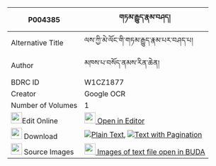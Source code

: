 |P004385|གཏམ་རྒྱུད་རྣམ་བཤད། 
| --- | --- 
|Alternative Title |ལས་ཀྱི་མེ་ལོང་གི་གཏམ་རྒྱུད་རྣམ་པར་བཤད་པ།
|Author| མཁས་པ་བསོད་ནམས་རིན་ཆེན།
|BDRC ID | W1CZ1877
|Creator | Google OCR
|Number of Volumes| 1
|<img width="25" src="https://img.icons8.com/color/25/000000/edit-property.png">Edit Online| [<img width="25" src="https://avatars.githubusercontent.com/u/45091458?s=200&v=4"> Open in Editor](http://editor.openpecha.org/P004385)
|<img width="25" src="https://img.icons8.com/fluent/48/000000/download-2.png"/>  Download | [![](https://img.icons8.com/color/20/000000/txt.png)Plain Text](https://github.com/Openpecha/P004385/releases/download/v2/tamgyu_namshe_plain_P004385.zip), [![](https://img.icons8.com/color/20/000000/txt.png)Text with Pagination](https://github.com/Openpecha/P004385/releases/download/v2/tamgyu_namshe_pages_P004385.zip)
|<img width="25" src="https://img.icons8.com/plasticine/100/000000/pictures-folder.png"/>  Source Images | [<img width="25" src="https://library.bdrc.io/icons/BUDA-small.svg"> Images of text file open in BUDA](https://library.bdrc.io/show/bdr:W1CZ1877)
